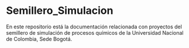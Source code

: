 # Semillero_Simulacion
En este repositorio está la documentación relacionada con proyectos del semillero de simulación de procesos químicos de la Universidad Nacional de Colombia, Sede Bogotá.
